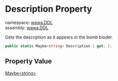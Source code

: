 # Description Property

namespace: [wawa\.DDL](../../wawa.DDL.md)<br />
assembly: [wawa\.DDL](../../../wawa.DDL.md)

Gets the description as it appears in the bomb binder\.

```csharp
public static Maybe<string> Description { get; };
```

## Property Value

[Maybe\<string\>](../../../wawa.Optionals/wawa.Optionals/Maybe\`1.md)

